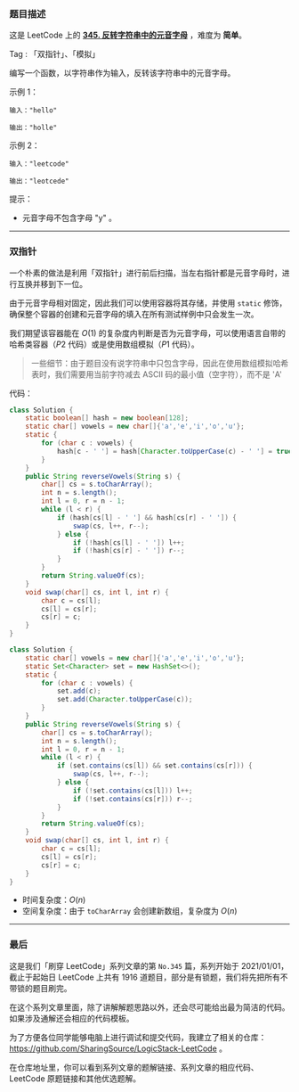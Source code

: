 ### 题目描述

这是 LeetCode 上的 **[345. 反转字符串中的元音字母](https://leetcode-cn.com/problems/reverse-vowels-of-a-string/solution/gong-shui-san-xie-note-bie-pian-shuang-z-c8ii/)** ，难度为 **简单**。

Tag : 「双指针」、「模拟」

编写一个函数，以字符串作为输入，反转该字符串中的元音字母。

示例 1：
```
输入："hello"

输出："holle"
```
示例 2：
```
输入："leetcode"

输出："leotcede"
```

提示：
* 元音字母不包含字母 "y" 。


---

### 双指针

一个朴素的做法是利用「双指针」进行前后扫描，当左右指针都是元音字母时，进行互换并移到下一位。

由于元音字母相对固定，因此我们可以使用容器将其存储，并使用 `static` 修饰，确保整个容器的创建和元音字母的填入在所有测试样例中只会发生一次。

我们期望该容器能在 $O(1)$ 的复杂度内判断是否为元音字母，可以使用语言自带的哈希类容器（$P2$ 代码）或是使用数组模拟（$P1$ 代码）。

> 一些细节：由于题目没有说字符串中只包含字母，因此在使用数组模拟哈希表时，我们需要用当前字符减去 ASCII 码的最小值（空字符），而不是 'A'

代码：
```Java
class Solution {
    static boolean[] hash = new boolean[128];
    static char[] vowels = new char[]{'a','e','i','o','u'};
    static {
        for (char c : vowels) {
            hash[c - ' '] = hash[Character.toUpperCase(c) - ' '] = true;
        }
    }
    public String reverseVowels(String s) {
        char[] cs = s.toCharArray();
        int n = s.length();
        int l = 0, r = n - 1;
        while (l < r) {
            if (hash[cs[l] - ' '] && hash[cs[r] - ' ']) {
                swap(cs, l++, r--);
            } else {
                if (!hash[cs[l] - ' ']) l++;
                if (!hash[cs[r] - ' ']) r--;
            }
        }
        return String.valueOf(cs);
    }
    void swap(char[] cs, int l, int r) {
        char c = cs[l];
        cs[l] = cs[r];
        cs[r] = c;
    }
}
```

```Java
class Solution {
    static char[] vowels = new char[]{'a','e','i','o','u'};
    static Set<Character> set = new HashSet<>();
    static {
        for (char c : vowels) {
            set.add(c);
            set.add(Character.toUpperCase(c));
        }
    }
    public String reverseVowels(String s) {
        char[] cs = s.toCharArray();
        int n = s.length();
        int l = 0, r = n - 1;
        while (l < r) {
            if (set.contains(cs[l]) && set.contains(cs[r])) {
                swap(cs, l++, r--);
            } else {
                if (!set.contains(cs[l])) l++;
                if (!set.contains(cs[r])) r--;
            }
        }
        return String.valueOf(cs);
    }
    void swap(char[] cs, int l, int r) {
        char c = cs[l];
        cs[l] = cs[r];
        cs[r] = c;
    }
}
```
* 时间复杂度：$O(n)$
* 空间复杂度：由于 `toCharArray` 会创建新数组，复杂度为 $O(n)$

---

### 最后

这是我们「刷穿 LeetCode」系列文章的第 `No.345` 篇，系列开始于 2021/01/01，截止于起始日 LeetCode 上共有 1916 道题目，部分是有锁题，我们将先把所有不带锁的题目刷完。

在这个系列文章里面，除了讲解解题思路以外，还会尽可能给出最为简洁的代码。如果涉及通解还会相应的代码模板。

为了方便各位同学能够电脑上进行调试和提交代码，我建立了相关的仓库：https://github.com/SharingSource/LogicStack-LeetCode 。

在仓库地址里，你可以看到系列文章的题解链接、系列文章的相应代码、LeetCode 原题链接和其他优选题解。

